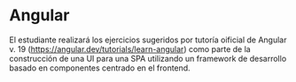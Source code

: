 # Angular
 El estudiante realizará los ejercicios sugeridos por tutoría oificial de Angular v. 19 (https://angular.dev/tutorials/learn-angular) como parte de la construcción de una UI para una SPA utilizando un framework de desarrollo basado en componentes centrado en el frontend.
